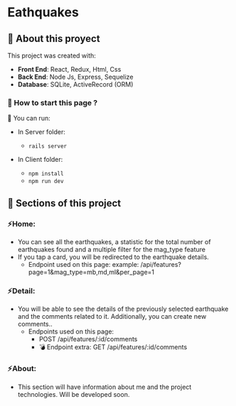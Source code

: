 # Eathquakes

## 📌 About this proyect

This project was created with:
- __Front End__: React, Redux, Html, Css
- __Back End__: Node Js, Express, Sequelize
- __Database__: SQLite, ActiveRecord (ORM)

### 📌 How to start this page ?

📍 You can run:

- In Server folder:
  - `rails server` 

- In Client folder:
  - `npm install` 
  - `npm run dev` 

<!-- Open [http://localhost:5173](http://localhost:5173) to view it in your browser. -->

## 📌 Sections of this project

### ⚡️Home:
- You can see all the earthquakes, a statistic for the total number of earthquakes found and a multiple filter for the mag_type feature
- If you tap a card, you will be redirected to the earthquake details.
  - Endpoint used on this page: example: /api/features?page=1&mag_type=mb,md,ml&per_page=1
<div align="center"> 
<!--     <img align="center" src='./assets/login.gif'></img> -->
</div>

### ⚡️Detail:
- You will be able to see the details of the previously selected earthquake and the comments related to it. Additionally, you can create new comments..
  - Endpoints used on this page: 
    - POST /api/features/:id/comments
    - 💣 Endpoint extra: GET /api/features/:id/comments
<div align="center"> 
<!--     <img align="center" src='./assets/home.gif'></img> -->
</div>

### ⚡️About:
- This section will have information about me and the project technologies. Will be developed soon.
<div align="center"> 
<!--     <img align="center" src='./assets/about.gif'></img> -->
</div>

